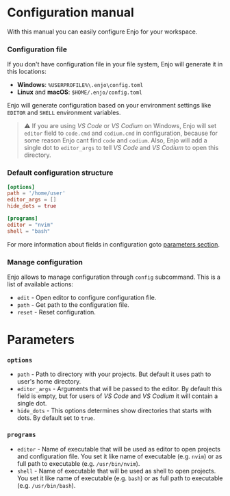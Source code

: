 # Configuration manual

With this manual you can easily configure Enjo for your workspace.

### Configuration file

If you don't have configuration file in your file system, Enjo will generate it in this locations:

- **Windows**: `%USERPROFILE%\.enjo\config.toml`
- **Linux** and **macOS**: `$HOME/.enjo/config.toml`

Enjo will generate configuration based on your environment settings like `EDITOR` and `SHELL` environment variables.

> ⚠️ If you are using *VS Code* or *VS Codium* on Windows, Enjo will set `editor` field to `code.cmd` and `codium.cmd` in configuration, because for some reason Enjo cant find `code` and `codium`. Also, Enjo will add a single dot to `editor_args` to tell *VS Code* and *VS Codium* to open this directory.

### Default configuration structure

```toml
[options]
path = '/home/user'
editor_args = []
hide_dots = true

[programs]
editor = "nvim"
shell = "bash"
```

For more information about fields in configuration goto [parameters section](#parameters).

### Manage configuration

Enjo allows to manage configuration through `config` subcommand. This is a list of available actions:

- `edit` - Open editor to configure configuration file.
- `path` - Get path to the configuration file.
- `reset` - Reset configuration.

# Parameters

### `options`

- `path` - Path to directory with your projects. But default it uses path to user's home directory.
- `editor_args` - Arguments that will be passed to the editor. By default this field is empty, but for users of *VS Code* and *VS Codium* it will contain a single dot.
- `hide_dots` - This options determines show directories that starts with dots. By default set to `true`.

### `programs`

- `editor` - Name of executable that will be used as editor to open projects and configuration file. You set it like name of executable (e.g. `nvim`) or as full path to executable (e.g. `/usr/bin/nvim`).
- `shell` - Name of executable that will be used as shell to open projects. You set it like name of executable (e.g. `bash`) or as full path to executable (e.g. `/usr/bin/bash`).

